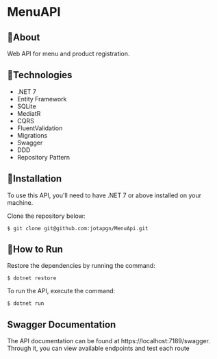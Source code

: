 # MenuAPI

## :pushpin:About
Web API for menu and product registration.

## :closed_book:Technologies
* .NET 7
* Entity Framework
* SQLite
* MediatR
* CQRS
* FluentValidation
* Migrations
* Swagger
* DDD
* Repository Pattern

## :pencil:Installation
To use this API, you'll need to have .NET 7 or above installed on your machine.

Clone the repository below:
```
$ git clone git@github.com:jotapgn/MenuApi.git
```
## :pencil:How to Run
Restore the dependencies by running the command:
```
$ dotnet restore
```
To run the API, execute the command:
```
$ dotnet run
```
## Swagger Documentation
The API documentation can be found at https://localhost:7189/swagger. Through it, you can view available endpoints and test each route
